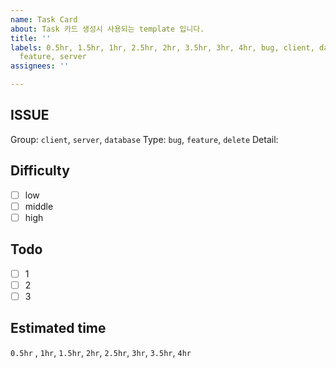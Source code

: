 ```yaml
---
name: Task Card
about: Task 카드 생성시 사용되는 template 입니다.
title: ''
labels: 0.5hr, 1.5hr, 1hr, 2.5hr, 2hr, 3.5hr, 3hr, 4hr, bug, client, database, delete,
  feature, server
assignees: ''

---
```


## ISSUE
Group: `client`, `server`, `database`
Type: `bug`, `feature`, `delete`
Detail: 

## Difficulty
* [ ] low
* [ ] middle  
* [ ] high

## Todo
* [ ] 1
* [ ] 2
* [ ] 3

## Estimated time
`0.5hr` , `1hr`, `1.5hr`, `2hr`, `2.5hr`, `3hr`, `3.5hr`, `4hr`
